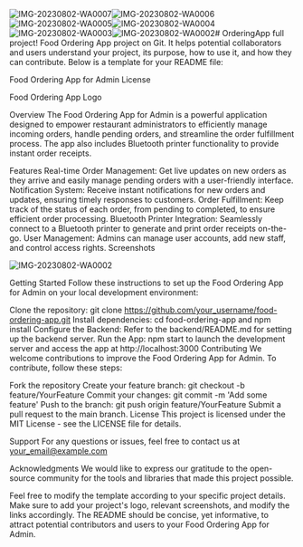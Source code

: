 ![IMG-20230802-WA0007](https://github.com/ShahzadMehmood/OrderingApp/assets/74652787/14fb72b7-86b4-4c94-9b39-ba812cc9be1d)![IMG-20230802-WA0006](https://github.com/ShahzadMehmood/OrderingApp/assets/74652787/c47eeabd-07bc-4933-b07a-e164bdf6fc04)![IMG-20230802-WA0005](https://github.com/ShahzadMehmood/OrderingApp/assets/74652787/dc5b818b-2522-457d-9d02-36bfa467362f)![IMG-20230802-WA0004](https://github.com/ShahzadMehmood/OrderingApp/assets/74652787/5343e676-b7fc-4297-9a6b-ae4584e97576)![IMG-20230802-WA0003](https://github.com/ShahzadMehmood/OrderingApp/assets/74652787/29c13b3f-5b45-4e92-a2a6-523aeb5158ad)![IMG-20230802-WA0002](https://github.com/ShahzadMehmood/OrderingApp/assets/74652787/4ce847b2-6163-4694-9497-e41a4c023db7)# OrderingApp
full project!
Food Ordering App project on Git. It helps potential collaborators and users understand your project, its purpose, how to use it, and how they can contribute. Below is a template for your README file:

Food Ordering App for Admin
License

Food Ordering App Logo

Overview
The Food Ordering App for Admin is a powerful application designed to empower restaurant administrators to efficiently manage incoming orders, handle pending orders, and streamline the order fulfillment process. The app also includes Bluetooth printer functionality to provide instant order receipts.

Features
Real-time Order Management: Get live updates on new orders as they arrive and easily manage pending orders with a user-friendly interface.
Notification System: Receive instant notifications for new orders and updates, ensuring timely responses to customers.
Order Fulfillment: Keep track of the status of each order, from pending to completed, to ensure efficient order processing.
Bluetooth Printer Integration: Seamlessly connect to a Bluetooth printer to generate and print order receipts on-the-go.
User Management: Admins can manage user accounts, add new staff, and control access rights.
Screenshots


![IMG-20230802-WA0002](https://github.com/ShahzadMehmood/OrderingApp/assets/74652787/d9a5532f-0ac3-49bb-be40-9addd131f4ea)


Getting Started
Follow these instructions to set up the Food Ordering App for Admin on your local development environment:

Clone the repository: git clone https://github.com/your_username/food-ordering-app.git
Install dependencies: cd food-ordering-app and npm install
Configure the Backend: Refer to the backend/README.md for setting up the backend server.
Run the App: npm start to launch the development server and access the app at http://localhost:3000
Contributing
We welcome contributions to improve the Food Ordering App for Admin. To contribute, follow these steps:

Fork the repository
Create your feature branch: git checkout -b feature/YourFeature
Commit your changes: git commit -m 'Add some feature'
Push to the branch: git push origin feature/YourFeature
Submit a pull request to the main branch.
License
This project is licensed under the MIT License - see the LICENSE file for details.

Support
For any questions or issues, feel free to contact us at your_email@example.com

Acknowledgments
We would like to express our gratitude to the open-source community for the tools and libraries that made this project possible.

Feel free to modify the template according to your specific project details. Make sure to add your project's logo, relevant screenshots, and modify the links accordingly. The README should be concise, yet informative, to attract potential contributors and users to your Food Ordering App for Admin.





